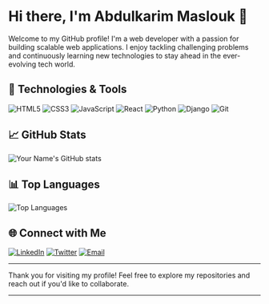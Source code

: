 # Hi there, I'm Abdulkarim Maslouk 👋

Welcome to my GitHub profile! I'm a web developer with a passion for building scalable web applications. I enjoy tackling challenging problems and continuously learning new technologies to stay ahead in the ever-evolving tech world.

## 🔧 Technologies & Tools

![HTML5](https://img.shields.io/badge/HTML5-E34F26?&style=for-the-badge&logo=HTML5&logoColor=white)
![CSS3](https://img.shields.io/badge/CSS3-1572B6?&style=for-the-badge&logo=CSS3&logoColor=white)
![JavaScript](https://img.shields.io/badge/JavaScript-F7DF1E?&style=for-the-badge&logo=JavaScript&logoColor=black)
![React](https://img.shields.io/badge/React-61DAFB?&style=for-the-badge&logo=React&logoColor=black)
![Python](https://img.shields.io/badge/Python-3776AB?&style=for-the-badge&logo=Python&logoColor=white)
![Django](https://img.shields.io/badge/Django-092E20?&style=for-the-badge&logo=Django&logoColor=white)
![Git](https://img.shields.io/badge/Git-F05032?&style=for-the-badge&logo=Git&logoColor=white)

## 📈 GitHub Stats

![Your Name's GitHub stats](https://github-readme-stats.vercel.app/api?username=Abdulkarim9&show_icons=true&theme=radical)

## 📊 Top Languages

![Top Languages](https://github-readme-stats.vercel.app/api/top-langs/?username=Abdulkarim9&layout=compact&theme=radical)


## 🌐 Connect with Me

[![LinkedIn](https://img.shields.io/badge/LinkedIn-0077B5?&style=for-the-badge&logo=LinkedIn&logoColor=white)]([https://www.linkedin.com/in/your-linkedin/](https://www.linkedin.com/in/abdulkarim-maslouk-9b3564255/))
[![Twitter](https://img.shields.io/badge/Twitter-1DA1F2?&style=for-the-badge&logo=Twitter&logoColor=white)]([https://twitter.com/your-twitter](https://twitter.com/Abdulka73109712))
[![Email](https://img.shields.io/badge/Email-D14836?&style=for-the-badge&logo=Gmail&logoColor=white)](mailto:abdulkarimmaslouk4@gmail.com)


---

Thank you for visiting my profile! Feel free to explore my repositories and reach out if you'd like to collaborate.

---
